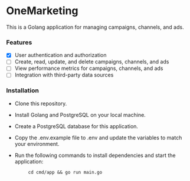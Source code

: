 # OneMarketing
This is a Golang application for managing campaigns, channels, and ads.

### Features
- [x] User authentication and authorization
- [ ] Create, read, update, and delete campaigns, channels, and ads
- [ ] View performance metrics for campaigns, channels, and ads
- [ ] Integration with third-party data sources

### Installation
-  Clone this repository.
-  Install Golang and PostgreSQL on your local machine.
-  Create a PostgreSQL database for this application.
-  Copy the .env.example file to .env and update the variables to match your environment.
-  Run the following commands to install dependencies and start the application:



            cd cmd/app && go run main.go

